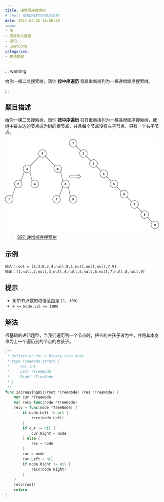 ```yaml
---
title: 递增顺序搜索树
# shell 根据创建时间自动生成
date: 2021-04-25 10:26:28
tags:
- 树
- 深度优先搜索
- 递归
- LeetCode
categories:
- 算法题解
---
```


::: warning

给你一棵二叉搜索树，请你 **按中序遍历** 将其重新排列为一棵递增顺序搜索树。

:::

<!-- more -->

## 题目描述

给你一棵二叉搜索树，请你 **按中序遍历** 将其重新排列为一棵递增顺序搜索树，使树中最左边的节点成为树的根节点，并且每个节点没有左子节点，只有一个右子节点。

![img](./ex1.jpg)

> [897. 递增顺序搜索树](https://leetcode-cn.com/problems/increasing-order-search-tree/)



## 示例

```
输入：root = [5,3,6,2,4,null,8,1,null,null,null,7,9]
输出：[1,null,2,null,3,null,4,null,5,null,6,null,7,null,8,null,9]
```



## 提示

- 树中节点数的取值范围是 `[1, 100]`
- `0 <= Node.val <= 1000`

## 解法

很基础的递归题型，当我们遍历到一个节点时，把它的左孩子设为空，并将其本身作为上一个遍历到的节点的右孩子。


```go
/**
 * Definition for a binary tree node.
 * type TreeNode struct {
 *     Val int
 *     Left *TreeNode
 *     Right *TreeNode
 * }
 */
func increasingBST(root *TreeNode) (res *TreeNode) {
    var cur *TreeNode
    var recv func(node *TreeNode) 
    recv = func(node *TreeNode) {
        if node.Left != nil {
            recv(node.Left)
        }
        if cur != nil {
            cur.Right = node
        } else {
            res = node
        }
        cur = node
        cur.Left = nil
        if node.Right != nil {
            recv(node.Right)
        }
    }
    recv(root)
    return
}
```